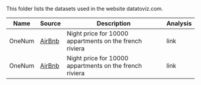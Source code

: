 This folder lists the datasets used in the website datatoviz.com.

| Name          | Source        |  Description | Analysis |
| ------------- |---------------| ------------| ---------|
| OneNum        | [AirBnb](https://s3.amazonaws.com/tomslee-airbnb-data-2/alpes_maritime.zip) | Night price for 10000 appartments on the french riviera | link |
| OneNum        | [AirBnb](https://s3.amazonaws.com/tomslee-airbnb-data-2/alpes_maritime.zip) | Night price for 10000 appartments on the french riviera | link |
































